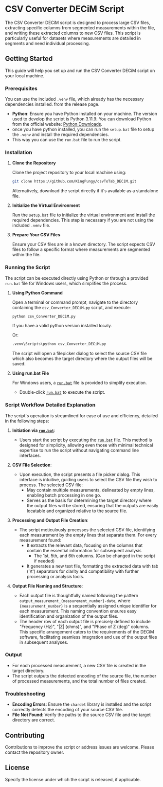 # CSV Converter DECiM Script

The CSV Converter DECiM script is designed to process large CSV files, extracting specific columns from segmented measurements within the file, and writing these extracted columns to new CSV files. This script is particularly useful for datasets where measurements are detailed in segments and need individual processing.

## Getting Started

This guide will help you set up and run the CSV Converter DECiM script on your local machine.

### Prerequisites
You can use the included `.venv` file, which already has the necessary dependencies installed. from the release page.

- **Python**: Ensure you have Python installed on your machine. The version used to develop the script is Python 3.11.9. You can download Python from the official website: [Python Downloads](https://www.python.org/downloads/).
- once you have python installed, you can run the `setup.bat` file to setup the `.venv` and install the required dependencies.
- This way you can use the `run.bat` file to run the script.

### Installation

1. **Clone the Repository**

   Clone the project repository to your local machine using:

   ```bash
   git clone https://github.com/KingPungy/csvToTab_DECiM.git
   ```

   Alternatively, download the script directly if it's available as a standalone file.

2. **Initialize the Virtual Environment**

   Run the `setup.bat` file to initialize the virtual environment and install the required dependencies. This step is necessary if you are not using the included `.venv` file.

3. **Prepare Your CSV Files**

   Ensure your CSV files are in a known directory. The script expects CSV files to follow a specific format where measurements are segmented within the file.

### Running the Script

The script can be executed directly using Python or through a provided `run.bat` file for Windows users, which simplifies the process.

1. **Using Python Command**

   Open a terminal or command prompt, navigate to the directory containing the `csv_Converter_DECiM.py` script, and execute:

   ```bash
   python csv_Converter_DECiM.py
   ```
   If you have a valid python version installed localy.  
   
   Or:
   ```bash
   .venv\Scripts\python csv_Converter_DECiM.py
   ```

   
   The script will open a filepicker dialog to select the source CSV file which also becomes the target directory where the output files will be saved.


2. **Using run.bat File**

   For Windows users, a [`run.bat`](run.bat) file is provided to simplify execution. 

   - Double-click [`run.bat`](run.bat) to execute the script.


### Script Workflow Detailed Explanation

The script's operation is streamlined for ease of use and efficiency, detailed in the following steps:

1. **Initiation via [`run.bat`](run.bat")**:
   - Users start the script by executing the [`run.bat`](run.bat") file. This method is designed for simplicity, allowing even those with minimal technical expertise to run the script without navigating command line interfaces.

2. **CSV File Selection**:
   - Upon execution, the script presents a file picker dialog. This interface is intuitive, guiding users to select the CSV file they wish to process. The selected CSV file:
     - May contain multiple measurements, delineated by empty lines, enabling batch processing in one go.
     - Serves as the basis for determining the target directory where the output files will be stored, ensuring that the outputs are easily locatable and organized relative to the source file.

3. **Processing and Output File Creation**:
   - The script meticulously processes the selected CSV file, identifying each measurement by the empty lines that separate them. For every measurement found:
     - It extracts the relevant data, focusing on the columns that contain the essential information for subsequent analysis 
         - The 1st, 5th, and 6th columns. (Can be changed in the script if needed)
     - It generates a new text file, formatting the extracted data with tab ('\t') separators for clarity and compatibility with further processing or analysis tools.

4. **Output File Naming and Structure**:
   - Each output file is thoughtfully named following the pattern `output_measurement_{measurement_number}-date`, where `{measurement_number}` is a sequentially assigned unique identifier for each measurement. This naming convention ensures easy identification and organization of the output files.
   - The header row of each output file is precisely defined to include "Frequency (Hz)", "|Z| (ohms)", and "Phase of Z (deg)" columns. This specific arrangement caters to the requirements of the DECiM software, facilitating seamless integration and use of the output files in subsequent analyses.


### Output

- For each processed measurement, a new CSV file is created in the target directory.
- The script outputs the detected encoding of the source file, the number of processed measurements, and the total number of files created.

### Troubleshooting

- **Encoding Errors**: Ensure the `chardet` library is installed and the script correctly detects the encoding of your source CSV file.
- **File Not Found**: Verify the paths to the source CSV file and the target directory are correct.

## Contributing

Contributions to improve the script or address issues are welcome. Please contact the repository owner.

## License

Specify the license under which the script is released, if applicable.


